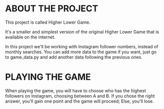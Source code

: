 # ABOUT THE PROJECT

This project is called Higher Lower Game.

It's a smaller and simplest version of the original Higher Lower Game that is available on the internet.

In this project we'll be working with Instagram follower numbers, instead of monthly searches. You can add more data to the game if you want, just go to game_data.py and add another data following the previous ones.

# PLAYING THE GAME

When playing the game, you will have to choose who has the highest followers on Instagram, choosing between A and B. If you chose the right answer, you'll gain one point and the game will proceed; Else, you'll lose.
